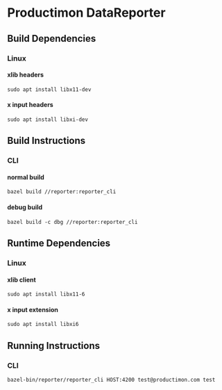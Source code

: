 # Productimon DataReporter

## Build Dependencies
### Linux
#### xlib headers
`sudo apt install libx11-dev`

#### x input headers
`sudo apt install libxi-dev`


## Build Instructions
### CLI
#### normal build
`bazel build //reporter:reporter_cli`
#### debug build
`bazel build -c dbg //reporter:reporter_cli`

## Runtime Dependencies
### Linux
#### xlib client
`sudo apt install libx11-6`

#### x input extension
`sudo apt install libxi6`

## Running Instructions
### CLI
`bazel-bin/reporter/reporter_cli HOST:4200 test@productimon.com test`

